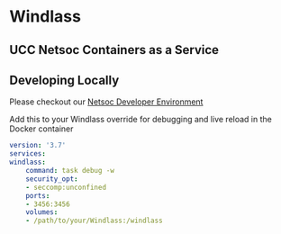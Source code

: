 # Windlass

## UCC Netsoc Containers as a Service

## Developing Locally

Please checkout our [Netsoc Developer Environment](https://github.com/UCCNetworkingSociety/dev-env)

Add this to your Windlass override for debugging and live reload in the Docker container
```yaml
version: '3.7'
services:
windlass:
    command: task debug -w
    security_opt:
    - seccomp:unconfined
    ports:
    - 3456:3456
    volumes:
    - /path/to/your/Windlass:/windlass
```